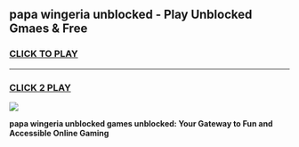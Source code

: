 
## papa wingeria unblocked - Play Unblocked Gmaes & Free
<h3>
<a href="https://news.freeplayer.one?title=papa_wingeria_unblocked&ref=16F">CLICK TO PLAY</a></h3>
<hr>

<h3>
<a href="https://news.freeplayer.one?title=papa_wingeria_unblocked&ref=16F">CLICK 2 PLAY</a>
  
</h3>

<a href="https://news.freeplayer.one?title=papa_wingeria_unblocked&ref=16F/"><img src="https://clearcache.store/games.png"></a>


**papa wingeria unblocked games unblocked: Your Gateway to Fun and Accessible Online Gaming**
